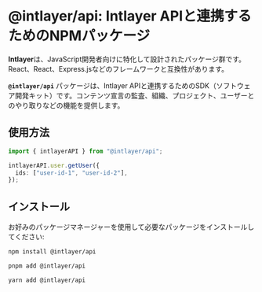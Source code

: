 # @intlayer/api: Intlayer APIと連携するためのNPMパッケージ

**Intlayer**は、JavaScript開発者向けに特化して設計されたパッケージ群です。React、React、Express.jsなどのフレームワークと互換性があります。

**`@intlayer/api`** パッケージは、Intlayer APIと連携するためのSDK（ソフトウェア開発キット）です。コンテンツ宣言の監査、組織、プロジェクト、ユーザーとのやり取りなどの機能を提供します。

## 使用方法

```ts
import { intlayerAPI } from "@intlayer/api";

intlayerAPI.user.getUser({
  ids: ["user-id-1", "user-id-2"],
});
```

## インストール

お好みのパッケージマネージャーを使用して必要なパッケージをインストールしてください:

```bash packageManager="npm"
npm install @intlayer/api
```

```bash packageManager="pnpm"
pnpm add @intlayer/api
```

```bash packageManager="yarn"
yarn add @intlayer/api
```
